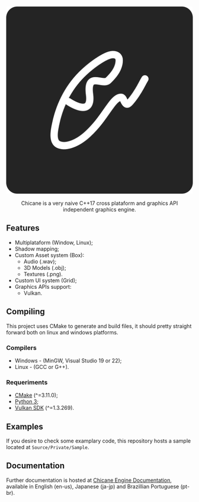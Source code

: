 <p align="center">
    <img src="https://raw.githubusercontent.com/pepeien/chicane/master/.github/Images/Logo.svg" alt="Chicane logo" />
</p>

<p align="center">
    <span>Chicane is a very naive C++17 cross plataform and graphics API independent graphics engine.</span>
</p>

## Features

- Multiplataform (Window, Linux);
- Shadow mapping;
- Custom Asset system (Box): 
    - Audio (.wav);
    - 3D Models (.obj);
    - Textures (.png).
- Custom UI system (Grid);
- Graphics APIs support:
    - Vulkan.

## Compiling
This project uses CMake to generate and build files, it should pretty straight forward both on linux and windows platforms.

### Compilers

- Windows - (MinGW, Visual Studio 19 or 22);
- Linux - (GCC or G++).

### Requeriments

- [CMake](https://cmake.org/download) (^=3.11.0);
- [Python 3](https://www.python.org/downloads/);
- [Vulkan SDK](https://www.lunarg.com/vulkan-sdk/) (^=1.3.269).

## Examples
If you desire to check some examplary code, this repository hosts a sample located at `Source/Private/Sample`.

## Documentation
Further documentation is hosted at [Chicane Engine Documentation](https://chicane.erickfrederick.com), available in English (en-us), Japanese (ja-jp) and Brazillian Portuguese (pt-br).
